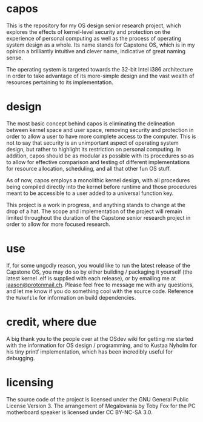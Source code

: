 # capos
This is the repository for my OS design senior research project, which explores
the effects of kernel-level security and protection on the experience of
personal computing as well as the process of operating system design as a whole.
Its name stands for Capstone OS, which is in my opinion a brilliantly intuitive
and clever name, indicative of great naming sense.

The operating system is targeted towards the 32-bit Intel i386 architecture in
order to take advantage of its more-simple design and the vast wealth of
resources pertaining to its implementation.

# design
The most basic concept behind capos is eliminating the delineation between
kernel space and user space, removing security and protection in order to allow
a user to have more complete access to the computer. This is not to say that
security is an unimportant aspect of operating system design, but rather to
highlight its restriction on personal computing. In addition, capos should be as
modular as possible with its procedures so as to allow for effective comparison
and testing of different implementations for resource allocation, scheduling,
and all that other fun OS stuff.

As of now, capos employs a monolithic kernel design, with all procedures being
compiled directly into the kernel before runtime and those procedures meant to
be accessible to a user added to a universal function key.

This project is a work in progress, and anything stands to change at the drop of
a hat. The scope and implementation of the project will remain limited
throughout the duration of the Capstone senior research project in order to
allow for more focused research.

# use
If, for some ungodly reason, you would like to run the latest release of the
Capstone OS, you may do so by either building / packaging it yourself (the
latest kernel .elf is supplied with each release), or by emailing me at
[jaason@protonmail.ch](mailto:jaason@protonmail.ch). Please feel free to message
me with any questions, and let me know if you do something cool with the source
code. Reference the `Makefile` for information on build dependencies.

# credit, where due
A big thank you to the people over at the OSdev wiki for getting me started with
the information for OS design / programming, and to Kustaa Nyholm for his tiny
printf implementation, which has been incredibly useful for debugging.

# licensing
The source code of the project is licensed under the GNU General Public License
Version 3. The arrangement of Megalovania by Toby Fox for the PC motherboard
speaker is licensed under CC BY-NC-SA 3.0.
